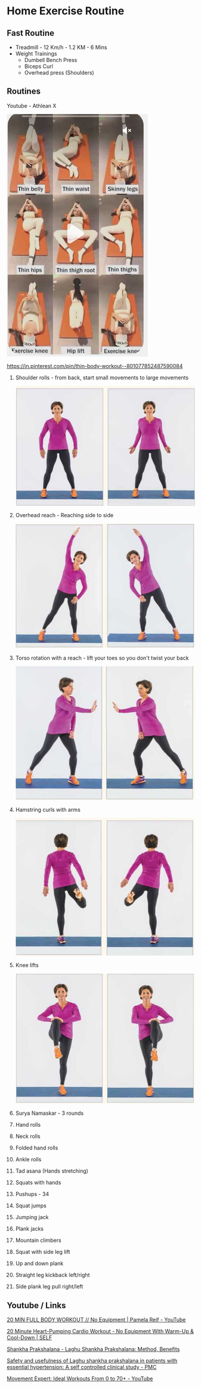 # Home Exercise Routine

## Fast Routine

- Treadmill - 12 Km/h - 1.2 KM - 6 Mins
- Weight Trainings
	- Dumbell Bench Press
	- Biceps Curl
	- Overhead press (Shoulders)

## Routines

Youtube - Athlean X

![image](../../../media/Exercise-Stretching_Home-Exercise-Routine-image1.jpg)

https://in.pinterest.com/pin/thin-body-workout--801077852487590084

1. Shoulder rolls - from back, start small movements to large movements

    ![image](../../../media/Exercise-Stretching_Home-Exercise-Routine-image2.jpg)

2. Overhead reach - Reaching side to side

    ![image](../../../media/Exercise-Stretching_Home-Exercise-Routine-image3.jpg)

3. Torso rotation with a reach - lift your toes so you don't twist your back

    ![image](../../../media/Exercise-Stretching_Home-Exercise-Routine-image4.jpg)

4. Hamstring curls with arms

    ![image](../../../media/Exercise-Stretching_Home-Exercise-Routine-image5.jpg)

5. Knee lifts

    ![image](../../../media/Exercise-Stretching_Home-Exercise-Routine-image6.jpg)

6. Surya Namaskar - 3 rounds
7. Hand rolls
8. Neck rolls
9. Folded hand rolls
10. Ankle rolls
11. Tad asana (Hands stretching)
12. Squats with hands
13. Pushups - 34
14. Squat jumps
15. Jumping jack
16. Plank jacks
17. Mountain climbers
18. Squat with side leg lift
19. Up and down plank
20. Straight leg kickback left/right
21. Side plank leg pull right/left

## Youtube / Links

[20 MIN FULL BODY WORKOUT // No Equipment | Pamela Reif - YouTube](https://www.youtube.com/watch?v=UBMk30rjy0o&ab_channel=PamelaReif)

[20 Minute Heart-Pumping Cardio Workout - No Equipment With Warm-Up & Cool-Down | SELF](http://youtube.com/watch?v=vncKnAPhgtg&ab_channel=SELF)

[Shankha Prakshalana - Laghu Shankha Prakshalana: Method, Benefits](https://www.easyayurveda.com/2018/01/16/laghu-shankha-prakshalana/)

[Safety and usefulness of Laghu shankha prakshalana in patients with essential hypertension: A self controlled clinical study - PMC](https://www.ncbi.nlm.nih.gov/pmc/articles/PMC4296435/)

[Movement Expert: Ideal Workouts From 0 to 70+ - YouTube](https://www.youtube.com/watch?v=CL_mkrcNEKE&ab_channel=BryanJohnson)
